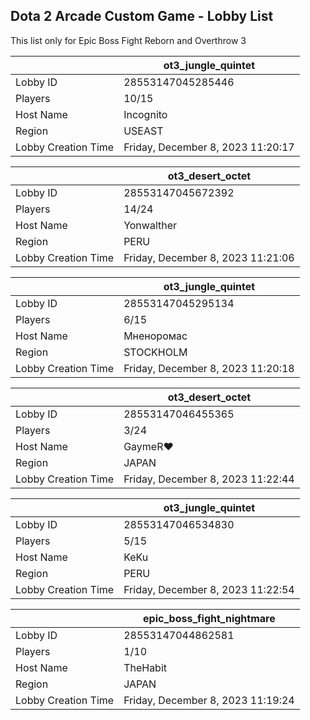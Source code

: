 ## Dota 2 Arcade Custom Game - Lobby List

This list only for Epic Boss Fight Reborn and Overthrow 3

|  | ot3_jungle_quintet |
| ------ | ------ |
| Lobby ID | 28553147045285446 |
| Players | 10/15 |
| Host Name | Incognito |
| Region | USEAST |
| Lobby Creation Time | Friday, December 8, 2023 11:20:17 |


|  | ot3_desert_octet |
| ------ | ------ |
| Lobby ID | 28553147045672392 |
| Players | 14/24 |
| Host Name | Yonwalther |
| Region | PERU |
| Lobby Creation Time | Friday, December 8, 2023 11:21:06 |


|  | ot3_jungle_quintet |
| ------ | ------ |
| Lobby ID | 28553147045295134 |
| Players | 6/15 |
| Host Name | Мненоромас |
| Region | STOCKHOLM |
| Lobby Creation Time | Friday, December 8, 2023 11:20:18 |


|  | ot3_desert_octet |
| ------ | ------ |
| Lobby ID | 28553147046455365 |
| Players | 3/24 |
| Host Name | GaymeR♥ |
| Region | JAPAN |
| Lobby Creation Time | Friday, December 8, 2023 11:22:44 |


|  | ot3_jungle_quintet |
| ------ | ------ |
| Lobby ID | 28553147046534830 |
| Players | 5/15 |
| Host Name | KeKu |
| Region | PERU |
| Lobby Creation Time | Friday, December 8, 2023 11:22:54 |


|  | epic_boss_fight_nightmare |
| ------ | ------ |
| Lobby ID | 28553147044862581 |
| Players | 1/10 |
| Host Name | TheHabit |
| Region | JAPAN |
| Lobby Creation Time | Friday, December 8, 2023 11:19:24 |


